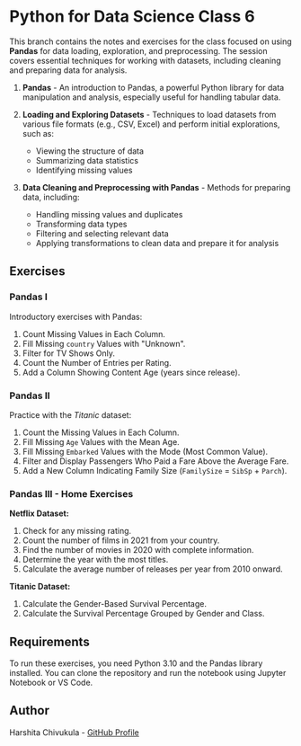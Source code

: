 # Python for Data Science Class 6

This branch contains the notes and exercises for the class focused on using **Pandas** for data loading, exploration, and preprocessing. The session covers essential techniques for working with datasets, including cleaning and preparing data for analysis.

1. **Pandas** - An introduction to Pandas, a powerful Python library for data manipulation and analysis, especially useful for handling tabular data.

2. **Loading and Exploring Datasets** - Techniques to load datasets from various file formats (e.g., CSV, Excel) and perform initial explorations, such as:
   - Viewing the structure of data
   - Summarizing data statistics
   - Identifying missing values

3. **Data Cleaning and Preprocessing with Pandas** - Methods for preparing data, including:
   - Handling missing values and duplicates
   - Transforming data types
   - Filtering and selecting relevant data
   - Applying transformations to clean data and prepare it for analysis

## Exercises

### Pandas I
Introductory exercises with Pandas:
1. Count Missing Values in Each Column.
2. Fill Missing `country` Values with "Unknown".
3. Filter for TV Shows Only.
4. Count the Number of Entries per Rating.
5. Add a Column Showing Content Age (years since release).

### Pandas II
Practice with the *Titanic* dataset:
1. Count the Missing Values in Each Column.
2. Fill Missing `Age` Values with the Mean Age.
3. Fill Missing `Embarked` Values with the Mode (Most Common Value).
4. Filter and Display Passengers Who Paid a Fare Above the Average Fare.
5. Add a New Column Indicating Family Size (`FamilySize` = `SibSp` + `Parch`).

### Pandas III - Home Exercises

**Netflix Dataset:**
1. Check for any missing rating.
2. Count the number of films in 2021 from your country.
3. Find the number of movies in 2020 with complete information.
4. Determine the year with the most titles.
5. Calculate the average number of releases per year from 2010 onward.

**Titanic Dataset:**
1. Calculate the Gender-Based Survival Percentage.
2. Calculate the Survival Percentage Grouped by Gender and Class.

## Requirements

To run these exercises, you need Python 3.10 and the Pandas library installed. You can clone the repository and run the notebook using Jupyter Notebook or VS Code.

## Author

Harshita Chivukula - [GitHub Profile](https://github.com/harshita-chivukula)
